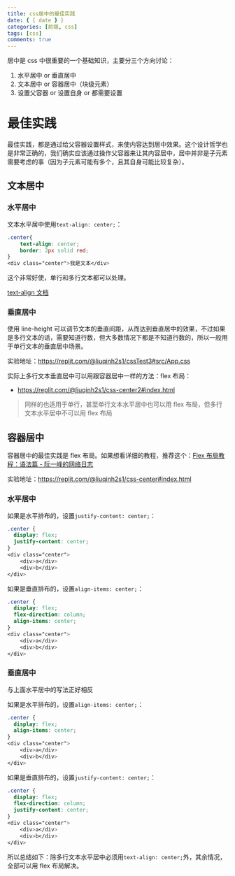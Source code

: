 ```yaml
---
title: css居中的最佳实践
date: { { date } }
categories: [前端, css]
tags: [css]
comments: true
---
```


居中是 css 中很重要的一个基础知识，主要分三个方向讨论：

1. 水平居中 or 垂直居中
2. 文本居中 or 容器居中（块级元素）
3. 设置父容器 or 设置自身 or 都需要设置

<!-- more -->

# 最佳实践

最佳实践，都是通过给父容器设置样式，来使内容达到居中效果。这个设计哲学也是非常正确的，我们确实应该通过操作父容器来让其内容居中，居中并非是子元素需要考虑的事（因为子元素可能有多个，且其自身可能比较复杂）。

## 文本居中

### 水平居中

文本水平居中使用`text-align: center;`：

```css
.center{
    text-align: center;
    border: 2px solid red;
}
<div class="center">我是文本</div>
```

这个非常好使，单行和多行文本都可以处理。

[text-align 文档](https://developer.mozilla.org/en-US/docs/Web/CSS/text-align)

### 垂直居中

使用 line-height 可以调节文本的垂直间距，从而达到垂直居中的效果，不过如果是多行文本的话，需要知道行数，但大多数情况下都是不知道行数的，所以一般用于单行文本的垂直居中场景。

实验地址：https://replit.com/@liuqinh2s1/cssTest3#src/App.css

实际上多行文本垂直居中可以用跟容器居中一样的方法：flex 布局：

- https://replit.com/@liuqinh2s1/css-center2#index.html

> 同样的也适用于单行，甚至单行文本水平居中也可以用 flex 布局，但多行文本水平居中不可以用 flex 布局

## 容器居中

容器居中的最佳实践是 flex 布局。如果想看详细的教程，推荐这个：[Flex 布局教程：语法篇 - 阮一峰的网络日志](https://www.ruanyifeng.com/blog/2015/07/flex-grammar.html)

实验地址：https://replit.com/@liuqinh2s1/css-center#index.html

### 水平居中

如果是水平排布的，设置`justify-content: center;`：

```css
.center {
  display: flex;
  justify-content: center;
}
<div class="center">
    <div>a</div>
    <div>b</div>
</div>
```

如果是垂直排布的，设置`align-items: center;`：

```css
.center {
  display: flex;
  flex-direction: column;
  align-items: center;
}
<div class="center">
    <div>a</div>
    <div>b</div>
</div>
```

### 垂直居中

与上面水平居中的写法正好相反

如果是水平排布的，设置`align-items: center;`：

```css
.center {
  display: flex;
  align-items: center;
}
<div class="center">
    <div>a</div>
    <div>b</div>
</div>
```

如果是垂直排布的，设置`justify-content: center;`：

```css
.center {
  display: flex;
  flex-direction: column;
  justify-content: center;
}
<div class="center">
    <div>a</div>
    <div>b</div>
</div>
```

所以总结如下：除多行文本水平居中必须用`text-align: center;`外，其余情况，全部可以用 flex 布局解决。
